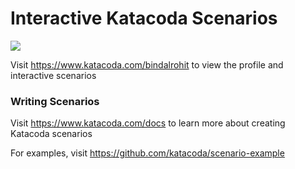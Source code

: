 # Interactive Katacoda Scenarios

[![](http://shields.katacoda.com/katacoda/bindalrohit/count.svg)](https://www.katacoda.com/bindalrohit "Get your profile on Katacoda.com")

Visit https://www.katacoda.com/bindalrohit to view the profile and interactive scenarios

### Writing Scenarios
Visit https://www.katacoda.com/docs to learn more about creating Katacoda scenarios

For examples, visit https://github.com/katacoda/scenario-example

